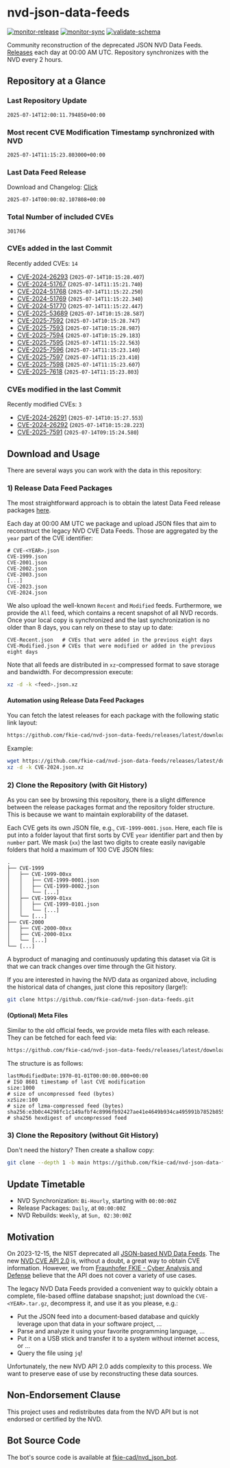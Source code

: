 # nvd-json-data-feeds

[![monitor-release](https://github.com/fkie-cad/nvd-json-data-feeds/actions/workflows/monitor_release.yml/badge.svg)](https://github.com/fkie-cad/nvd-json-data-feeds/actions/workflows/monitor_release.yml)
[![monitor-sync](https://github.com/fkie-cad/nvd-json-data-feeds/actions/workflows/monitor_sync.yml/badge.svg)](https://github.com/fkie-cad/nvd-json-data-feeds/actions/workflows/monitor_sync.yml)
[![validate-schema](https://github.com/fkie-cad/nvd-json-data-feeds/actions/workflows/validate_schema.yml/badge.svg)](https://github.com/fkie-cad/nvd-json-data-feeds/actions/workflows/validate_schema.yml)

Community reconstruction of the deprecated JSON NVD Data Feeds.
[Releases](https://github.com/fkie-cad/nvd-json-data-feeds/releases/latest) each day at 00:00 AM UTC.
Repository synchronizes with the NVD every 2 hours.

## Repository at a Glance

### Last Repository Update

```plain
2025-07-14T12:00:11.794850+00:00
```

### Most recent CVE Modification Timestamp synchronized with NVD

```plain
2025-07-14T11:15:23.803000+00:00
```

### Last Data Feed Release

Download and Changelog: [Click](https://github.com/fkie-cad/nvd-json-data-feeds/releases/latest)

```plain
2025-07-14T00:00:02.107808+00:00
```

### Total Number of included CVEs

```plain
301766
```

### CVEs added in the last Commit

Recently added CVEs: `14`

- [CVE-2024-26293](CVE-2024/CVE-2024-262xx/CVE-2024-26293.json) (`2025-07-14T10:15:28.407`)
- [CVE-2024-51767](CVE-2024/CVE-2024-517xx/CVE-2024-51767.json) (`2025-07-14T11:15:21.740`)
- [CVE-2024-51768](CVE-2024/CVE-2024-517xx/CVE-2024-51768.json) (`2025-07-14T11:15:22.250`)
- [CVE-2024-51769](CVE-2024/CVE-2024-517xx/CVE-2024-51769.json) (`2025-07-14T11:15:22.340`)
- [CVE-2024-51770](CVE-2024/CVE-2024-517xx/CVE-2024-51770.json) (`2025-07-14T11:15:22.447`)
- [CVE-2025-53689](CVE-2025/CVE-2025-536xx/CVE-2025-53689.json) (`2025-07-14T10:15:28.587`)
- [CVE-2025-7592](CVE-2025/CVE-2025-75xx/CVE-2025-7592.json) (`2025-07-14T10:15:28.747`)
- [CVE-2025-7593](CVE-2025/CVE-2025-75xx/CVE-2025-7593.json) (`2025-07-14T10:15:28.987`)
- [CVE-2025-7594](CVE-2025/CVE-2025-75xx/CVE-2025-7594.json) (`2025-07-14T10:15:29.183`)
- [CVE-2025-7595](CVE-2025/CVE-2025-75xx/CVE-2025-7595.json) (`2025-07-14T11:15:22.563`)
- [CVE-2025-7596](CVE-2025/CVE-2025-75xx/CVE-2025-7596.json) (`2025-07-14T11:15:23.140`)
- [CVE-2025-7597](CVE-2025/CVE-2025-75xx/CVE-2025-7597.json) (`2025-07-14T11:15:23.410`)
- [CVE-2025-7598](CVE-2025/CVE-2025-75xx/CVE-2025-7598.json) (`2025-07-14T11:15:23.607`)
- [CVE-2025-7618](CVE-2025/CVE-2025-76xx/CVE-2025-7618.json) (`2025-07-14T11:15:23.803`)


### CVEs modified in the last Commit

Recently modified CVEs: `3`

- [CVE-2024-26291](CVE-2024/CVE-2024-262xx/CVE-2024-26291.json) (`2025-07-14T10:15:27.553`)
- [CVE-2024-26292](CVE-2024/CVE-2024-262xx/CVE-2024-26292.json) (`2025-07-14T10:15:28.223`)
- [CVE-2025-7591](CVE-2025/CVE-2025-75xx/CVE-2025-7591.json) (`2025-07-14T09:15:24.580`)


## Download and Usage

There are several ways you can work with the data in this repository:

### 1) Release Data Feed Packages

The most straightforward approach is to obtain the latest Data Feed release packages [here](https://github.com/fkie-cad/nvd-json-data-feeds/releases/latest).

Each day at 00:00 AM UTC we package and upload JSON files that aim to reconstruct the legacy NVD CVE Data Feeds.
Those are aggregated by the `year` part of the CVE identifier:

```
# CVE-<YEAR>.json
CVE-1999.json
CVE-2001.json
CVE-2002.json
CVE-2003.json
[...]
CVE-2023.json
CVE-2024.json
```

We also upload the well-known `Recent` and `Modified` feeds.
Furthermore, we provide the `All` feed, which contains a recent snapshot of all NVD records.
Once your local copy is synchronized and the last synchronization is no older than 8 days, you can rely on these to stay up to date:

```plain
CVE-Recent.json   # CVEs that were added in the previous eight days
CVE-Modified.json # CVEs that were modified or added in the previous eight days
```

Note that all feeds are distributed in `xz`-compressed format to save storage and bandwidth.
For decompression execute:

```sh
xz -d -k <feed>.json.xz
```

#### Automation using Release Data Feed Packages

You can fetch the latest releases for each package with the following static link layout:

```sh
https://github.com/fkie-cad/nvd-json-data-feeds/releases/latest/download/CVE-<YEAR>.json.xz
```

Example:

```sh
wget https://github.com/fkie-cad/nvd-json-data-feeds/releases/latest/download/CVE-2024.json.xz
xz -d -k CVE-2024.json.xz
```

### 2) Clone the Repository (with Git History)

As you can see by browsing this repository, there is a slight difference between the release packages format and the repository folder structure.
This is because we want to maintain explorability of the dataset.

Each CVE gets its own JSON file, e.g., `CVE-1999-0001.json`.
Here, each file is put into a folder layout that first sorts by CVE `year` identifier part and then by `number` part.
We mask (`xx`) the last two digits to create easily navigable folders that hold a maximum of 100 CVE JSON files:

```plain
.
├── CVE-1999
│   ├── CVE-1999-00xx
│   │   ├── CVE-1999-0001.json
│   │   ├── CVE-1999-0002.json
│   │   └── [...]
│   ├── CVE-1999-01xx
│   │   ├── CVE-1999-0101.json
│   │   └── [...]
│   └── [...]
├── CVE-2000
│   ├── CVE-2000-00xx
│   ├── CVE-2000-01xx
│   └── [...]
└── [...]
```

A byproduct of managing and continuously updating this dataset via Git is that we can track changes over time through the Git history.

If you are interested in having the NVD data as organized above, including the historical data of changes, just clone this repository (large!):

```sh
git clone https://github.com/fkie-cad/nvd-json-data-feeds.git
```

#### (Optional) Meta Files

Similar to the old official feeds, we provide meta files with each release. They can be fetched for each feed via:

```sh
https://github.com/fkie-cad/nvd-json-data-feeds/releases/latest/download/CVE-<YEAR>.meta
```

The structure is as follows:

```plain
lastModifiedDate:1970-01-01T00:00:00.000+00:00                          # ISO 8601 timestamp of last CVE modification
size:1000                                                               # size of uncompressed feed (bytes)
xzSize:100                                                              # size of lzma-compressed feed (bytes)
sha256:e3b0c44298fc1c149afbf4c8996fb92427ae41e4649b934ca495991b7852b855 # sha256 hexdigest of uncompressed feed
```

### 3) Clone the Repository (without Git History)

Don't need the history? Then create a shallow copy:

```sh
git clone --depth 1 -b main https://github.com/fkie-cad/nvd-json-data-feeds.git
```


## Update Timetable

* NVD Synchronization: `Bi-Hourly`, starting with `00:00:00Z`
* Release Packages: `Daily`, at `00:00:00Z`
* NVD Rebuilds: `Weekly`, at `Sun, 02:30:00Z`


## Motivation

On 2023-12-15, the NIST deprecated all [JSON-based NVD Data Feeds](https://nvd.nist.gov/vuln/data-feeds#divRetirementBanner-1).
The new [NVD CVE API 2.0](https://nvd.nist.gov/developers/vulnerabilities) is, without a doubt, a great way to obtain CVE information.
However, we from [Fraunhofer FKIE - Cyber Analysis and Defense](https://www.fkie.fraunhofer.de/en/departments/cad.html) believe that the API does not cover a variety of use cases.

The legacy NVD Data Feeds provided a convenient way to quickly obtain a complete, file-based offline database snapshot; just download the `CVE-<YEAR>.tar.gz`, decompress it, and use it as you please, e.g.:

- Put the JSON feed into a document-based database and quickly leverage upon that data in your software project, ...
- Parse and analyze it using your favorite programming language, ...
- Put it on a USB stick and transfer it to a system without internet access, or ...
- Query the file using `jq`!

Unfortunately, the new NVD API 2.0 adds complexity to this process.
We want to preserve ease of use by reconstructing these data sources.

## Non-Endorsement Clause

This project uses and redistributes data from the NVD API but is not endorsed or certified by the NVD.

## Bot Source Code

The bot's source code is available at [fkie-cad/nvd\_json\_bot](https://github.com/fkie-cad/nvd_json_bot).